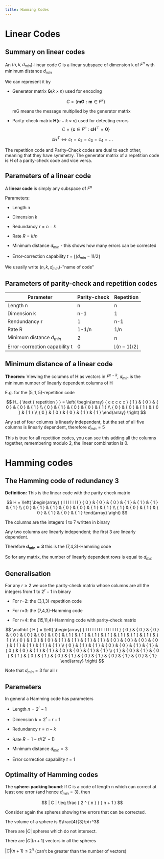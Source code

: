 ```yaml
---
title: Hamming Codes
---
```


# Linear Codes

## Summary on linear codes

An $(n,k,d_{min})$-linear code C is a linear subspace of dimension k of
$F^n$ with minimum distance $d_{min}$

We can represent it by

- Generator matrix $\mathbf{G}(k\times n)$ used for encoding

  $$
  C = \left\{ \mathbf { m } \mathbf { G } : \mathbf { m } \in F ^ { k } \right\}
  $$

  mG means the message multiplied by the generator matrix

- Parity-check matrix $\mathbf{H}(n-k\times n)$ used for detecting
  errors
  $$
  C = \left\{ \mathbf { c } \in F ^ { n } : \mathbf { c H } ^ { \top } = \mathbf { 0 } \right\}
  $$

$$
cH^T\Leftrightarrow c_1=c_2=c_3=c_4=...
$$

The repetition code and
Parity-Check codes are dual to each other, meaning that they have
symmetry. The generator matrix of a repetition code is H of a
parity-check code and vice versa.

## Parameters of a linear code

A **linear code** is simply any subspace of $F^n$

Parameters:

- Length n

- Dimension k

- Redundancy $r=n-k$

- Rate $R=k/n$

- Minimum distance $d_{min}$ - this shows how many errors can be
  corrected

- Error-correction capability $t=\lfloor (d_{min}-1)/2\rfloor$

We usually write $(n,k,d_{min})$-"name of code"

## Parameters of parity-check and repetition codes

| Parameter                     | Parity-check | Repetition               |
| ----------------------------- | ------------ | ------------------------ |
| Length n                      | n            | n                        |
| Dimension k                   | n-1          | 1                        |
| Rendundancy r                 | 1            | n-1                      |
| Rate R                        | 1-1/n        | 1/n                      |
| Minimum distance $d_{min}$    | 2            | n                        |
| Error-correction capability t | 0            | $\lfloor (n-1)/2\rfloor$ |

## Minimum distance of a linear code

**Theorem:** Viewing the columns of H as vectors in $F^{n-k}$, $d_{min}$
is the minimum number of linearly dependent columns of H

E.g. for the $(5,1,5)$-repetition code

$$
H_ { \text { repetition } } = \left( \begin{array} { c c c c c } { 1 } & { 0 } & { 0 } & { 0 } & { 1 } \\ { 0 } & { 1 } & { 0 } & { 0 } & { 1 } \\ { 0 } & { 0 } & { 1 } & { 0 } & { 1 } \\ { 0 } & { 0 } & { 0 } & { 1 } & { 1 } \end{array} \right)
$$

Any set of four columns is linearly independent, but the set of all five
columns is linearly dependent, therefore $d_{min}=5$

This is true for all repetition codes, you can see this adding all the
columns together, remembering modulo 2, the linear combination is 0.

# Hamming codes

## The Hamming code of redundancy 3

**Definition:** This is the linear code with the parity check matrix

$$
H = \left( \begin{array} { l l l l l l l } { 0 } & { 0 } & { 0 } & { 1 } & { 1 } & { 1 } & { 1 } \\ { 0 } & { 1 } & { 1 } & { 0 } & { 0 } & { 1 } & { 1 } \\ { 1 } & { 0 } & { 1 } & { 0 } & { 1 } & { 0 } & { 1 } \end{array} \right)
$$

The columns are the integers 1 to 7 written in binary

Any two columns are linearly independent; the first 3 are linearly
dependent.

Therefore $\mathbf{d_{min}=3}$ this is the (7,4,3)-Hamming code

So for any matrix, the number of linearly dependent rows is equal to
$d_{min}$

## Generalisation

For any $r\geqslant 2$ we use the parity-check matrix whose columns are
all the integers from 1 to $2^r-1$ in binary

- For r=2: the (3,1,3)-repetition code

- For r=3: the (7,4,3)-Hamming code

- For r=4: the (15,11,4)-Hamming code with parity-check matrix

$$
\mathbf { H } = \left( \begin{array} { l l l l l l l l l l l l l l l } { 0 } & { 0 } & { 0 } & { 0 } & { 0 } & { 0 } & { 0 } & { 1 } & { 1 } & { 1 } & { 1 } & { 1 } & { 1 } & { 1 } & { 1 } \\ { 0 } & { 0 } & { 0 } & { 1 } & { 1 } & { 1 } & { 1 } & { 0 } & { 0 } & { 0 } & { 0 } & { 1 } & { 1 } & { 1 } & { 1 } \\ { 0 } & { 1 } & { 1 } & { 0 } & { 0 } & { 1 } & { 1 } & { 0 } & { 0 } & { 1 } & { 1 } & { 0 } & { 0 } & { 1 } & { 1 } \\ { 1 } & { 0 } & { 1 } & { 0 } & { 1 } & { 0 } & { 1 } & { 0 } & { 1 } & { 0 } & { 1 } & { 0 } & { 1 } & { 0 } & { 1 } \end{array} \right)
$$

Note that $d_{min}=3$ for all r

## Parameters

In general a Hamming code has parameters

- Length $n=2^r-1$

- Dimension $k=2^r-r-1$

- Redundancy $r=n-k$

- Rate $R=1-r/(2^r-1)$

- Minimum distance $d_{min}=3$

- Error correction capability $t=1$

## Optimality of Hamming codes

The **sphere-packing bound**: If C is a code of length n which can
correct at least one error (and hence $d_{min}=3$), then

$$
| C | \leq \frac { 2 ^ { n } } { n + 1 }
$$

Consider again the spheres
showing the errors that can be corrected.

The volume of a sphere is $\frac{4}{3}\pi r^3$

There are $|C|$ spheres which do not intersect.

There are $|C|(n+1)$ vectors in all the spheres

$|C|(n+1)\leqslant 2^n$ (can't be greater than the number of vectors)
